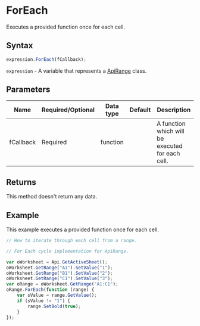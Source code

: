 # ForEach

Executes a provided function once for each cell.

## Syntax

```javascript
expression.ForEach(fCallback);
```

`expression` - A variable that represents a [ApiRange](../ApiRange.md) class.

## Parameters

| **Name** | **Required/Optional** | **Data type** | **Default** | **Description** |
| ------------- | ------------- | ------------- | ------------- | ------------- |
| fCallback | Required | function |  | A function which will be executed for each cell. |

## Returns

This method doesn't return any data.

## Example

This example executes a provided function once for each cell.

```javascript editor-xlsx
// How to iterate through each cell from a range.

// For Each cycle implementation for ApiRange.

var oWorksheet = Api.GetActiveSheet();
oWorksheet.GetRange("A1").SetValue("1");
oWorksheet.GetRange("B1").SetValue("2");
oWorksheet.GetRange("C1").SetValue("3");
var oRange = oWorksheet.GetRange("A1:C1");
oRange.ForEach(function (range) {
	var sValue = range.GetValue();
	if (sValue != "1") {
		range.SetBold(true);
	}
});
```
